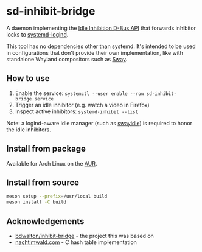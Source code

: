 # sd-inhibit-bridge

A daemon implementing the
[Idle Inhibition D-Bus API](https://specifications.freedesktop.org/idle-inhibit-spec/latest/)
that forwards inhibitor locks to
[systemd-logind](https://www.freedesktop.org/software/systemd/man/latest/org.freedesktop.login1.html).

This tool has no dependencies other than systemd.
It's intended to be used in configurations that don't provide their own
implementation, like with standalone Wayland compositors such as
[Sway](https://github.com/swaywm/sway).

## How to use

1. Enable the service: `systemctl --user enable --now sd-inhibit-bridge.service`
2. Trigger an idle inhibitor (e.g. watch a video in Firefox)
3. Inspect active inhibitors: `systemd-inhibit --list`

Note: a logind-aware idle manager
(such as [swayidle](https://github.com/swaywm/swayidle))
is required to honor the idle inhibitors.

## Install from package

Available for Arch Linux on the [AUR](https://aur.archlinux.org/packages/sd-inhibit-bridge).

## Install from source

```sh
meson setup --prefix=/usr/local build
meson install -C build
```

## Acknowledgements

- [bdwalton/inhibit-bridge](https://github.com/bdwalton/inhibit-bridge) -
the project this was based on
- [nachtimwald.com](https://nachtimwald.com/2020/03/06/generic-hashtable-in-c/) -
C hash table implementation
